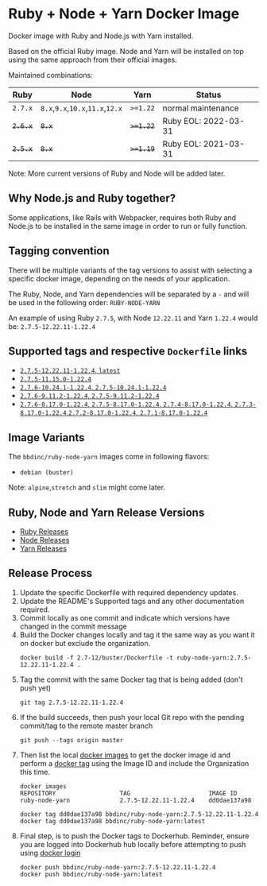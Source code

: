 # Ruby + Node + Yarn Docker Image

Docker image with Ruby and Node.js with Yarn installed.

Based on the official Ruby image. Node and Yarn will be installed on top using the same approach from their official images.

Maintained combinations:

| Ruby          | Node                                              | Yarn          | Status                |
| ------------- | ------------------------------------------------- | ------------- | --------------------- |
| `2.7.x`       | `8.x`,`9.x`,`10.x`,`11.x`,`12.x`                  | `>=1.22`      | normal maintenance    |
| ~~`2.6.x`~~   | ~~`8.x`~~                                         | ~~`>=1.22`~~  | Ruby EOL: 2022-03-31  |
| ~~`2.5.x`~~   | ~~`8.x`~~                                         | ~~`>=1.19`~~  | Ruby EOL: 2021-03-31  |

Note: More current versions of Ruby and Node will be added later.

## Why Node.js and Ruby together?

Some applications, like Rails with Webpacker, requires both Ruby and Node.js to be installed in the same image in order to run or fully function.

## Tagging convention

There will be multiple variants of the tag versions to assist with selecting a specific docker image, depending on the needs of your application.

The Ruby, Node, and Yarn dependencies will be separated by a `-` and will be used in the following order: `RUBY-NODE-YARN`

An example of using Ruby `2.7.5`, with Node `12.22.11` and Yarn `1.22.4` would be: `2.7.5-12.22.11-1.22.4`

## Supported tags and respective `Dockerfile` links

- [`2.7.5-12.22.11-1.22.4`, `latest`](https://github.com/BBD-Development/docker-ruby-node-yarn/blob/master/2.7-12/buster/Dockerfile)
- [`2.7.5-11.15.0-1.22.4`](https://github.com/BBD-Development/docker-ruby-node-yarn/blob/master/2.7-11/buster/Dockerfile)
- [`2.7.6-10.24.1-1.22.4`, `2.7.5-10.24.1-1.22.4`](https://github.com/BBD-Development/docker-ruby-node-yarn/blob/master/2.7-10/buster/Dockerfile)
- [`2.7.6-9.11.2-1.22.4`, `2.7.5-9.11.2-1.22.4`](https://github.com/BBD-Development/docker-ruby-node-yarn/blob/master/2.7-9/buster/Dockerfile)
- [`2.7.6-8.17.0-1.22.4`, `2.7.5-8.17.0-1.22.4`, `2.7.4-8.17.0-1.22.4`, `2.7.3-8.17.0-1.22.4`,`2.7.2-8.17.0-1.22.4`, `2.7.1-8.17.0-1.22.4`](https://github.com/BBD-Development/docker-ruby-node-yarn/blob/master/2.7-8/buster/Dockerfile)

## Image Variants

The `bbdinc/ruby-node-yarn` images come in following flavors:

- `debian (buster)`

Note: `alpine`,`stretch` and `slim` might come later.

## Ruby, Node and Yarn Release Versions
- [Ruby Releases](https://www.ruby-lang.org/en/downloads/releases/)
- [Node Releases](https://nodejs.org/en/download/releases/)
- [Yarn Releases](https://github.com/yarnpkg/yarn/releases)

## Release Process

1. Update the specific Dockerfile with required dependency updates.
2. Update the README's Supported tags and any other documentation required.
3. Commit locally as one commit and indicate which versions have changed in the commit message
4. Build the Docker changes locally and tag it the same way as you want it on docker but exclude the organization.
    ```
    docker build -f 2.7-12/buster/Dockerfile -t ruby-node-yarn:2.7.5-12.22.11-1.22.4 .
    ```
5. Tag the commit with the same Docker tag that is being added (don't push yet)
    ```
    git tag 2.7.5-12.22.11-1.22.4
    ```
6. If the build succeeds, then push your local Git repo with the pending commit/tag to the remote master branch
    ```
    git push --tags origin master
    ```
7. Then list the local [docker images](https://docs.docker.com/engine/reference/commandline/images/) to get the docker image id and perform a [docker tag](https://docs.docker.com/engine/reference/commandline/tag/) using the Image ID and include the Organization this time.
    ```
    docker images
    REPOSITORY                  TAG                      IMAGE ID
    ruby-node-yarn              2.7.5-12.22.11-1.22.4    dd0dae137a98

    docker tag dd0dae137a98 bbdinc/ruby-node-yarn:2.7.5-12.22.11-1.22.4
    docker tag dd0dae137a98 bbdinc/ruby-node-yarn:latest
    ```
8. Final step, is to push the Docker tags to Dockerhub. Reminder, ensure you are logged into Dockerhub hub locally before attempting to push using [docker login](https://docs.docker.com/engine/reference/commandline/login/)
    ```
    docker push bbdinc/ruby-node-yarn:2.7.5-12.22.11-1.22.4
    docker push bbdinc/ruby-node-yarn:latest
    ```
